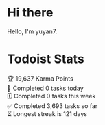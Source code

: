 # Hi there

Hello, I'm yuyan7.

# Todoist Stats

<!-- TODO-IST:START -->
🏆  19,637 Karma Points           
🌸  Completed 0 tasks today           
🗓  Completed 0 tasks this week           
✅  Completed 3,693 tasks so far           
⏳  Longest streak is 121 days
<!-- TODO-IST:END -->
